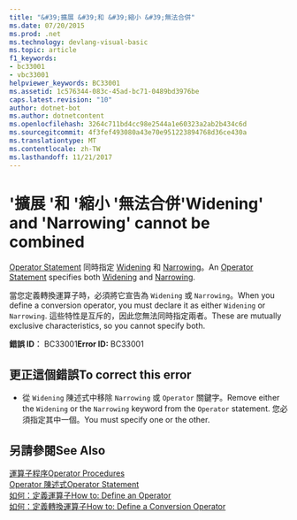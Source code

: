 ```yaml
---
title: "&#39;擴展 &#39;和 &#39;縮小 &#39;無法合併"
ms.date: 07/20/2015
ms.prod: .net
ms.technology: devlang-visual-basic
ms.topic: article
f1_keywords:
- bc33001
- vbc33001
helpviewer_keywords: BC33001
ms.assetid: 1c576344-083c-45ad-bc71-0489bd3976be
caps.latest.revision: "10"
author: dotnet-bot
ms.author: dotnetcontent
ms.openlocfilehash: 3264c711bd4cc98e2544a1e60323a2ab2b434c6d
ms.sourcegitcommit: 4f3fef493080a43e70e951223894768d36ce430a
ms.translationtype: MT
ms.contentlocale: zh-TW
ms.lasthandoff: 11/21/2017
---
```

# <a name="39widening39-and-39narrowing39-cannot-be-combined"></a><span data-ttu-id="6ebe6-102">&#39;擴展 &#39;和 &#39;縮小 &#39;無法合併</span><span class="sxs-lookup"><span data-stu-id="6ebe6-102">&#39;Widening&#39; and &#39;Narrowing&#39; cannot be combined</span></span>
<span data-ttu-id="6ebe6-103">[Operator Statement](../../visual-basic/language-reference/statements/operator-statement.md) 同時指定 [Widening](../../visual-basic/language-reference/modifiers/widening.md) 和 [Narrowing](../../visual-basic/language-reference/modifiers/narrowing.md)。</span><span class="sxs-lookup"><span data-stu-id="6ebe6-103">An [Operator Statement](../../visual-basic/language-reference/statements/operator-statement.md) specifies both [Widening](../../visual-basic/language-reference/modifiers/widening.md) and [Narrowing](../../visual-basic/language-reference/modifiers/narrowing.md).</span></span>  
  
 <span data-ttu-id="6ebe6-104">當您定義轉換運算子時，必須將它宣告為 `Widening` 或 `Narrowing`。</span><span class="sxs-lookup"><span data-stu-id="6ebe6-104">When you define a conversion operator, you must declare it as either `Widening` or `Narrowing`.</span></span> <span data-ttu-id="6ebe6-105">這些特性是互斥的，因此您無法同時指定兩者。</span><span class="sxs-lookup"><span data-stu-id="6ebe6-105">These are mutually exclusive characteristics, so you cannot specify both.</span></span>  
  
 <span data-ttu-id="6ebe6-106">**錯誤 ID︰** BC33001</span><span class="sxs-lookup"><span data-stu-id="6ebe6-106">**Error ID:** BC33001</span></span>  
  
## <a name="to-correct-this-error"></a><span data-ttu-id="6ebe6-107">更正這個錯誤</span><span class="sxs-lookup"><span data-stu-id="6ebe6-107">To correct this error</span></span>  
  
-   <span data-ttu-id="6ebe6-108">從 `Widening` 陳述式中移除 `Narrowing` 或 `Operator` 關鍵字。</span><span class="sxs-lookup"><span data-stu-id="6ebe6-108">Remove either the `Widening` or the `Narrowing` keyword from the `Operator` statement.</span></span> <span data-ttu-id="6ebe6-109">您必須指定其中一個。</span><span class="sxs-lookup"><span data-stu-id="6ebe6-109">You must specify one or the other.</span></span>  
  
## <a name="see-also"></a><span data-ttu-id="6ebe6-110">另請參閱</span><span class="sxs-lookup"><span data-stu-id="6ebe6-110">See Also</span></span>  
 [<span data-ttu-id="6ebe6-111">運算子程序</span><span class="sxs-lookup"><span data-stu-id="6ebe6-111">Operator Procedures</span></span>](../../visual-basic/programming-guide/language-features/procedures/operator-procedures.md)  
 [<span data-ttu-id="6ebe6-112">Operator 陳述式</span><span class="sxs-lookup"><span data-stu-id="6ebe6-112">Operator Statement</span></span>](../../visual-basic/language-reference/statements/operator-statement.md)  
 [<span data-ttu-id="6ebe6-113">如何：定義運算子</span><span class="sxs-lookup"><span data-stu-id="6ebe6-113">How to: Define an Operator</span></span>](../../visual-basic/programming-guide/language-features/procedures/how-to-define-an-operator.md)  
 [<span data-ttu-id="6ebe6-114">如何：定義轉換運算子</span><span class="sxs-lookup"><span data-stu-id="6ebe6-114">How to: Define a Conversion Operator</span></span>](../../visual-basic/programming-guide/language-features/procedures/how-to-define-a-conversion-operator.md)
